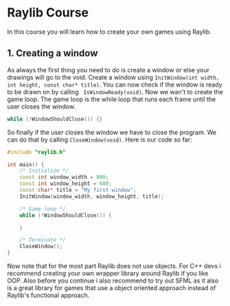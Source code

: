 # Raylib Course
In this course you will learn how to create your own games using Raylib.

## 1. Creating a window
As always the first thing you need to do is create a window or else your drawings will go to the void. Create a window using ```InitWindow(int width, int height, const char* title)```. You can now check if the window is ready to be drawn on by calling ``` IsWindowReady(void)```. Now we wan't to create the game loop. The game loop is the while loop that runs each frame until the user closes the window.
```cpp
while (!WindowShouldClose()) {}
```
So finally if the user closes the window we have to close the program. We can do that by calling ```CloseWindow(void)```. Here is our code so far:
```cpp
#include "raylib.h"

int main() {
    /* Initialize */ 
    const int window_width = 800;
    const int window_height = 600;
    const char* title = "My first window";
    InitWindow(window_width, window_height, title);

    /* Game loop */
    while (!WindowShouldClose()) {

    }

    /* Terminate */
    CloseWindow();
}
```
Now note that for the most part Raylib does not use objects. For C++ devs i recommend creating your own wrapper library around Raylib if you like OOP. Also before you continue i also recommend to try out SFML as it also is a great library for games that use a object oriented approach instead of Raylib's functional approach.